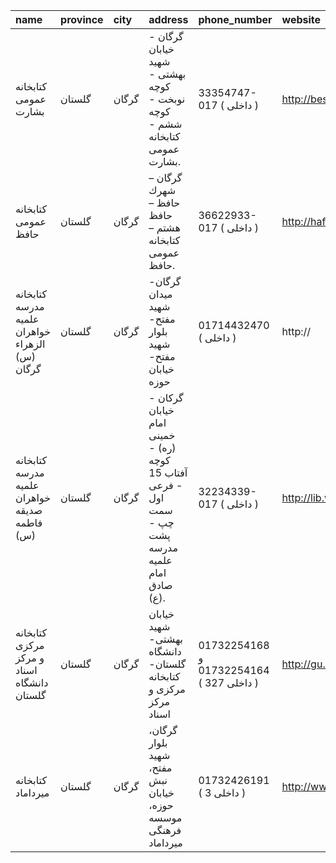 | name                                           | province   | city   | address                                                                                           | phone_number                            | website                          |
|:-----------------------------------------------|:-----------|:-------|:--------------------------------------------------------------------------------------------------|:----------------------------------------|:---------------------------------|
| كتابخانه عمومی بشارت                           | گلستان     | گرگان  | گرگان - خیابان شهید بهشتی - كوچه نوبخت - كوچه ششم - كتابخانه عمومی بشارت.                         | 33354747-017 ( داخلی  )                 | http://besharat3.blogfa.com      |
| كتابخانه عمومی حافظ                            | گلستان     | گرگان  | گرگان – شهرك حافظ – حافظ هشتم – كتابخانه عمومی حافظ.                                              | 36622933-017 ( داخلی  )                 | http://hafez-lib.blogfa.com      |
| کتابخانه مدرسه علمیه خواهران الزهراء (س) گرگان | گلستان     | گرگان  | گرگان- میدان شهید مفتح- بلوار شهید مفتح- خیابان حوزه                                              | 01714432470 ( داخلی  )                  | http://                          |
| كتابخانه مدرسه علمیه خواهران صدیقه فاطمه (س)   | گلستان     | گرگان  | گركان - خیابان امام خمینی (ره) - كوچه آفتاب 15 - فرعی اول سمت چپ - پشت مدرسه علمیه امام صادق (ع). | 32234339-017 ( داخلی  )                 | http://lib.whc.ir                |
| کتابخانه مرکزی و مرکز اسناد دانشگاه گلستان     | گلستان     | گرگان  | خیابان شهید بهشتی- دانشگاه گلستان- کتابخانه مرکزی و مرکز اسناد                                    | 01732254168 و 01732254164 ( داخلی 327 ) | http://gu.ac.ir/library/HomePage |
| کتابخانه میرداماد                              | گلستان     | گرگان  | گرگان، بلوار شهید مفتح، نبش خیابان حوزه، موسسه فرهنگی میرداماد                                    | 01732426191 ( داخلی 3 )                 | http://www.mirdamad.org          |